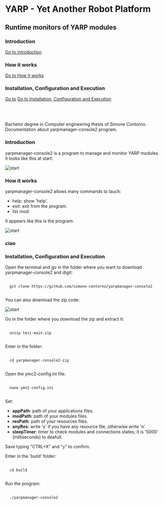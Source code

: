 <h1>YARP - Yet Another Robot Platform</h1>
<h2>Runtime monitors of YARP modules</h2>

<h3>Introduction</h3>
<a href=#introduction>Go to introduction</a>

<h3>How it works</h3>
<a href=#how-it-works>Go to How it works</a>

### Installation, Configuration and Execution
[Go to](#ciao)
<a href=#installation-configuration-and-execution>Go to Installation, Configuration and Execution</a>

<p>
 <br><br><br>
 Bachelor degree in Computer engineering thesis of Simone Contorno.<br>
 Documentation about yarpmanager-console2 program.
</p>

<a name="introduction" aria-hidden="true">
<h3>Introduction</h3>
<p>yarpmanager-console2 is a program to manage and monitor YARP modules.<br>
It looks like this at start:</p>

![start](https://github.com/simone-contorno/yarpmanager-console2/blob/main/images/schermata_iniziale.png)

<a name="how-it-works" aria-hidden="true">
<h3>How it works</h3>
<p>yarpmanager-console2 allows many commands to lauch:
 <ul>
  <li>help: show 'help'.</li>
  <li>exit: exit from the program.</li>
  <li>list mod:
   
  </ul>
</p>
  
<p>It appears like this is the program: </p>

![start](https://github.com/simone-contorno/yarpmanager-console2/blob/main/images/help.png)

### ciao
<a name="installation-configuration-and-execution" aria-hidden="true">
<h3>Installation, Configuration and Execution</h3>
<p>Open the terminal and go in the folder where you want to download yarpmanager-console2 and digit:</p>

<pre>
 <code>
  git clone https://github.com/simone-contorno/yarpmanager-console2 
 </code>
</pre>

<p>You can also download the zip code:</p>

![start](https://github.com/simone-contorno/yarpmanager-console2/blob/main/images/download.png)

<p>Go in the folder where you download the zip and extract it:</p>

<pre>
 <code>
  unzip tesi-main.zip 
 </code>
</pre>

<p>Enter in the folder:</p>

<pre>
 <code>
  cd yarpmanager-console2-zip 
 </code>
</pre>

<p>Open the ymc2-config.ini file:</p>

<pre>
 <code>
  nano ymn2-config.ini
 </code>
</pre>

<p>Set:
 
<ul>
  <li><b>appPath</b>: path of your applications files.</li>
  <li><b>modPath</b>: path of your modules files.</li>
  <li><b>resPath</b>: path of your resources files.</li>
  <li><b>anyRes</b>: write 'y' if you have any resource file, otherwise write 'n'.</li>
  <li><b>sleepTimer</b>: timer to check modules and connections states; it is '5000' (milliseconds) to deafult.</li>
 </ul>
 
Save typing "CTRL+X" and "y" to confirm.
</p>

<p>Enter in the 'build' folder:</p>

<pre>
 <code>
  cd build
 </code>
</pre>

<p>Run the program:</p>

<pre>
 <code>
  ./yarpmanager-console2
 </code>
</pre>
